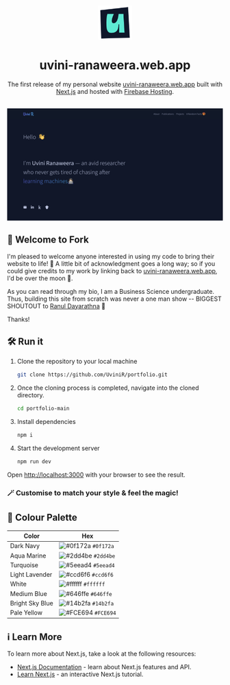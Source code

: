 
<div align="center">

  <img alt="Logo" src="/readme-assets/logo.png" width="80" />
  <h1>uvini-ranaweera.web.app</h1>

  The first release of my personal website [uvini-ranaweera.web.app](https://uvini-ranaweera.web.app/) built with [Next.js](https://nextjs.org/) and hosted with [Firebase Hosting](https://firebase.google.com/docs/hosting).<br></br>
  
  ![demo](/readme-assets/demo.png "Demo")
  
</div>


## 🌟 Welcome to Fork 

I'm pleased to welcome anyone interested in using my code to bring their website to life! 🚀 A little bit of acknowledgment goes a long way; so if you could give credits to my work by linking back to [uvini-ranaweera.web.app](https://uvini-ranaweera.web.app/), I'd be over the moon 🌝. 

As you can read through my bio, I am a Business Science undergraduate. Thus, building this site from scratch was never a one man show -- BIGGEST SHOUTOUT to [Ranul Dayarathna](https://ranul-navojith.web.app/) 🎉

Thanks!

## 🛠 Run it

1. Clone the repository to your local machine

   ```sh
   git clone https://github.com/UviniR/portfolio.git
   ```

2. Once the cloning process is completed, navigate into the cloned directory.

   ```sh
   cd portfolio-main
   ```

3. Install dependencies

   ```sh
   npm i
   ```

4. Start the development server

   ```sh
   npm run dev
   ```
Open [http://localhost:3000](http://localhost:3000) with your browser to see the result.

### 🪄 Customise to match your style & feel the magic!


## 🎨 Colour Palette

| Color          | Hex                                                                |
| -------------- | ------------------------------------------------------------------ |
| Dark Navy      | ![#0f172a](https://via.placeholder.com/10/0f172a?text=+) `#0f172a` |
| Aqua Marine    | ![#2dd4be](https://via.placeholder.com/10/2dd4be?text=+) `#2dd4be` |
| Turquoise      | ![#5eead4](https://via.placeholder.com/10/5eead4?text=+) `#5eead4` |
| Light Lavender | ![#ccd6f6](https://via.placeholder.com/10/ccd6f6?text=+) `#ccd6f6` |
| White          | ![#ffffff](https://via.placeholder.com/10/ffffff?text=+) `#ffffff` |
| Medium Blue    | ![#646ffe](https://via.placeholder.com/10/646ffe?text=+) `#646ffe` |
| Bright Sky Blue| ![#14b2fa](https://via.placeholder.com/10/14b2fa?text=+) `#14b2fa` |
| Pale Yellow    | ![#FCE694](https://via.placeholder.com/10/FCE694?text=+) `#FCE694` |


## ℹ️ Learn More

To learn more about Next.js, take a look at the following resources:

- [Next.js Documentation](https://nextjs.org/docs) - learn about Next.js features and API.
- [Learn Next.js](https://nextjs.org/learn) - an interactive Next.js tutorial.
